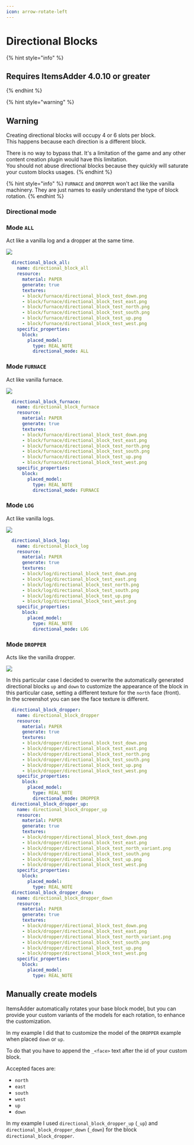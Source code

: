 ```yaml
---
icon: arrow-rotate-left
---
```


# Directional Blocks

{% hint style="info" %}
## Requires ItemsAdder 4.0.10 or greater
{% endhint %}

{% hint style="warning" %}
## Warning

Creating directional blocks will occupy 4 or 6 slots per block.\
This happens because each direction is a different block.

There is no way to bypass that. It's a limitation of the game and any other content creation plugin would have this limitation.\
You should not abuse directional blocks because they quickly will saturate your custom blocks usages.
{% endhint %}

{% hint style="info" %}
`FURNACE` and `DROPPER` won't act like the vanilla machinery. They are just names to easily understand the type of block rotation.
{% endhint %}

### Directional mode

### Mode `ALL`

Act like a vanilla log and a dropper at the same time.

![](https://github.com/user-attachments/assets/db9c84da-c30c-40c4-a53d-7850ebd3ad8b)

```yml
  directional_block_all:
    name: directional_block_all
    resource:
      material: PAPER
      generate: true
      textures:
      - block/furnace/directional_block_test_down.png
      - block/furnace/directional_block_test_east.png
      - block/furnace/directional_block_test_north.png
      - block/furnace/directional_block_test_south.png
      - block/furnace/directional_block_test_up.png
      - block/furnace/directional_block_test_west.png
    specific_properties:
      block:
        placed_model:
          type: REAL_NOTE
          directional_mode: ALL
```

### Mode `FURNACE`

Act like vanilla furnace.

![](https://github.com/user-attachments/assets/c4c6c501-a1fa-4cd1-a2de-67c3ad5d626a)

```yml
  directional_block_furnace:
    name: directional_block_furnace
    resource:
      material: PAPER
      generate: true
      textures:
      - block/furnace/directional_block_test_down.png
      - block/furnace/directional_block_test_east.png
      - block/furnace/directional_block_test_north.png
      - block/furnace/directional_block_test_south.png
      - block/furnace/directional_block_test_up.png
      - block/furnace/directional_block_test_west.png
    specific_properties:
      block:
        placed_model:
          type: REAL_NOTE
          directional_mode: FURNACE
```

### Mode `LOG`

Act like vanilla logs.

![](https://github.com/user-attachments/assets/db9c84da-c30c-40c4-a53d-7850ebd3ad8b)

```yml
  directional_block_log:
    name: directional_block_log
    resource:
      material: PAPER
      generate: true
      textures:
      - block/log/directional_block_test_down.png
      - block/log/directional_block_test_east.png
      - block/log/directional_block_test_north.png
      - block/log/directional_block_test_south.png
      - block/log/directional_block_test_up.png
      - block/log/directional_block_test_west.png
    specific_properties:
      block:
        placed_model:
          type: REAL_NOTE
          directional_mode: LOG
```

### Mode `DROPPER`

Acts like the vanilla dropper.

![](https://github.com/user-attachments/assets/c097ac52-80ba-4daf-865b-7726ad3e8b87)

In this particular case I decided to overwrite the automatically generated directional blocks `up` and `down` to customize the appearance of the block in this particular case, setting a different texture for the `north` face (front).\
In the screenshot you can see the face texture is different.

```yml
  directional_block_dropper:
    name: directional_block_dropper
    resource:
      material: PAPER
      generate: true
      textures:
      - block/dropper/directional_block_test_down.png
      - block/dropper/directional_block_test_east.png
      - block/dropper/directional_block_test_north.png
      - block/dropper/directional_block_test_south.png
      - block/dropper/directional_block_test_up.png
      - block/dropper/directional_block_test_west.png
    specific_properties:
      block:
        placed_model:
          type: REAL_NOTE
          directional_mode: DROPPER
  directional_block_dropper_up:
    name: directional_block_dropper_up
    resource:
      material: PAPER
      generate: true
      textures:
      - block/dropper/directional_block_test_down.png
      - block/dropper/directional_block_test_east.png
      - block/dropper/directional_block_test_north_variant.png
      - block/dropper/directional_block_test_south.png
      - block/dropper/directional_block_test_up.png
      - block/dropper/directional_block_test_west.png
    specific_properties:
      block:
        placed_model:
          type: REAL_NOTE
  directional_block_dropper_down:
    name: directional_block_dropper_down
    resource:
      material: PAPER
      generate: true
      textures:
      - block/dropper/directional_block_test_down.png
      - block/dropper/directional_block_test_east.png
      - block/dropper/directional_block_test_north_variant.png
      - block/dropper/directional_block_test_south.png
      - block/dropper/directional_block_test_up.png
      - block/dropper/directional_block_test_west.png
    specific_properties:
      block:
        placed_model:
          type: REAL_NOTE
```

## Manually create models

ItemsAdder automatically rotates your base block model, but you can provide your custom variants of the models for each rotation, to enhance the customization.

In my example I did that to customize the model of the `DROPPER` example when placed `down` or `up`.

To do that you have to append the `_<face>` text after the id of your custom block.

Accepted faces are:

* `north`
* `east`
* `south`
* `west`
* `up`
* `down`

In my example I used `directional_block_dropper_up` (`_up`) and `directional_block_dropper_down` (`_down`)  for the block `directional_block_dropper`.

